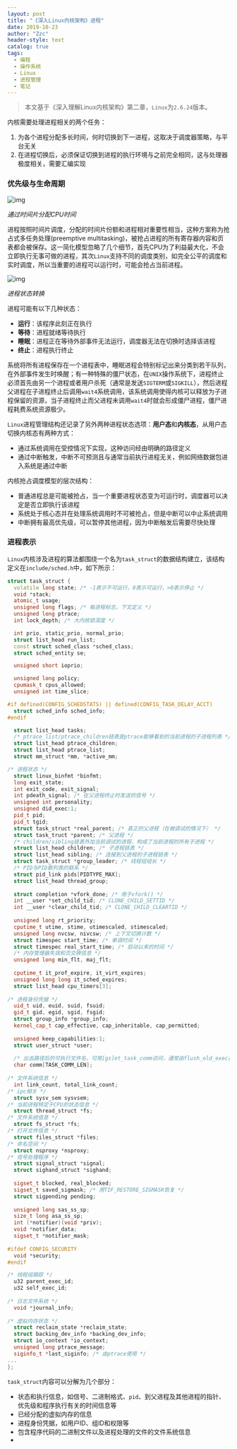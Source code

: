 ```yaml
---
layout: post
title: "《深入Linux内核架构》进程"
date: 2019-10-23
author: "Zzc"
header-style: text
catalog: true
tags:
  - 编程
  - 操作系统
  - Linux
  - 进程管理
  - 笔记
---
```


> 本文基于《深入理解Linux内核架构》第二章，`Linux`为`2.6.24`版本。

内核需要处理进程相关的两个任务：
1. 为各个进程分配多长时间，何时切换到下一进程，这取决于调度器策略，与平台无关
2. 在进程切换后，必须保证切换到进程的执行环境与之前完全相同，这与处理器极度相关，需要汇编实现

### 优先级与生命周期

![img](/img/in-post/post-process-management/201910231734.png)

*通过时间片分配CPU时间*

进程按照时间片调度，分配的时间片份额和进程相对重要性相当，这种方案称为抢占式多任务处理(preemptive multitasking)，被抢占进程的所有寄存器内容和页表都会被保存。这一简化模型忽略了几个细节，首先CPU为了利益最大化，不会立即执行无事可做的进程，其次`Linux`支持不同的调度类别，如完全公平的调度和实时调度，所以当重要的进程可以运行时，可能会抢占当前进程。

![img](/img/in-post/post-process-management/201910231754.png)

*进程状态转换*

进程可能有以下几种状态：
- **运行**：该程序此刻正在执行
- **等待**：进程就绪等待执行
- **睡眠**：进程正在等待外部事件无法运行，调度器无法在切换时选择该进程
- **终止**：进程执行终止

系统将所有进程保存在一个进程表中，睡眠进程会特别标记出来分类到若干队列，在外部事件发生时唤醒；有一种特殊的僵尸状态，在`UNIX`操作系统下，进程终止必须首先由另一个进程或者用户杀死（通常是发送`SIGTERM`或`SIGKILL`），然后进程父进程在子进程终止后调用`wait4`系统调用，该系统调用使得内核可以释放为子进程保留的资源，当子进程终止而父进程未调用`wait4`时就会形成僵尸进程，僵尸进程耗费系统资源极少。

`Linux`进程管理结构还记录了另外两种进程状态选项：**用户态**和**内核态**，从用户态切换内核态有两种方式：
- 通过系统调用在受控情况下实现，这种访问经由明确的路径定义
- 通过中断触发，中断不可预测且与通常当前执行进程无关，例如网络数据包进入系统是通过中断

内核抢占调度模型的层次结构：
- 普通进程总是可能被抢占，当一个重要进程状态变为可运行时，调度器可以决定是否立即执行该进程
- 系统处于核心态并在处理系统调用时不可被抢占，但是中断可以中止系统调用
- 中断拥有最高优先级，可以暂停其他进程，因为中断触发后需要尽快处理

### 进程表示

`Linux`内核涉及进程的算法都围绕一个名为`task_struct`的数据结构建立，该结构定义在`include/sched.h`中，如下所示：

```cpp
struct task_struct {
  volatile long state; /* -1表示不可运行，0表示可运行，>0表示停止 */
  void *stack;
  atomic_t usage;
  unsigned long flags; /* 每进程标志，下文定义 */
  unsigned long ptrace;
  int lock_depth; /* 大内核锁深度 */

  int prio, static_prio, normal_prio;
  struct list_head run_list;
  const struct sched_class *sched_class;
  struct sched_entity se;

  unsigned short ioprio;

  unsigned long policy;
  cpumask_t cpus_allowed;
  unsigned int time_slice;

#if defined(CONFIG_SCHEDSTATS) || defined(CONFIG_TASK_DELAY_ACCT)
  struct sched_info sched_info;
#endif

  struct list_head tasks;
  /* ptrace_list/ptrace_children链表是ptrace能够看到的当前进程的子进程列表 */
  struct list_head ptrace_children;
  struct list_head ptrace_list;
  struct mm_struct *mm, *active_mm;

/* 进程状态 */
  struct linux_binfmt *binfmt;
  long exit_state;
  int exit_code, exit_signal;
  int pdeath_signal; /* 在父进程终止时发送的信号 */
  unsigned int personality;
  unsigned did_exec:1;
  pid_t pid;
  pid_t tgid;
  struct task_struct *real_parent; /* 真正的父进程（在被调试的情况下） */
  struct task_truct *parent; /* 父进程 */
  /* children/sibling链表外加当前调试的进程，构成了当前进程的所有子进程 */
  struct list_head children; /* 子进程链表 */
  struct list_head sibling; /* 连接到父进程的子进程链表 */
  struct task_struct *group_leader; /* 线程组组长 */
  /* PID与PID散列表的联系 */
  struct pid_link pids[PIDTYPE_MAX];
  struct list_head thread_group;
  
  struct completion *vfork_done; /* 用于vfork() */
  int __user *set_child_tid; /* CLONE_CHILD_SETTID */
  int __user *clear_child_tid; /* CLONE_CHILD_CLEARTID */
  
  unsigned long rt_priority;
  cputime_t utime, stime, utimescaled, stimescaled;
  unsigned long nvcsw, nivcsw; /* 上下文切换计数 */
  struct timespec start_time; /* 单调时间 */
  struct timespec real_start_time; /* 启动以来的时间 */
  /* 内存管理器失效和页交换信息 */
  unsigned long min_flt, maj_flt;
  
  cputime_t it_prof_expire, it_virt_expires;
  unsigned long long it_sched_expires;
  struct list_head cpu_timers[3];
  
/* 进程身份凭据 */
  uid_t uid, euid, suid, fsuid;
  gid_t gid, egid, sgid, fsgid;
  struct group_info *group_info;
  kernel_cap_t cap_effective, cap_inheritable, cap_permitted;
  
  unsigned keep_capabilities:1;
  struct user_struct *user;
  
  /* 出去路径后的可执行文件名，可用[gs]et_task_comm访问，通常由flush_old_exec初始化 */
  char comm[TASK_COMM_LEN];
  
/* 文件系统信息 */
  int link_count, total_link_count;
/* ipc相关 */
  struct sysv_sem sysvsem;
/* 当前进程特定于CPU的状态信息 */
  struct thread_struct *fs;
/* 文件系统信息 */
  struct fs_struct *fs;
/* 打开文件信息 */
  struct files_struct *files;
/* 命名空间 */
  struct nsproxy *nsproxy;
/* 信号处理程序 */
  struct signal_struct *signal;
  struct sighand_struct *sighand;
  
  sigset_t blocked, real_blocked;
  sigset_t saved_sigmask; /* 用TIF_RESTORE_SIGMASK恢复 */
  struct sigpending pending;
  
  unsigned long sas_ss_sp;
  size_t long asa_ss_sp;
  int (*notifier)(void *priv);
  void *notifier_data;
  sigset_t *notifier_mask;
  
#ifdef CONFIG_SECURITY
  void *security;
#endif

/* 线程组跟踪 */
  u32 parent_exec_id;
  u32 self_exec_id;
  
/* 日志文件系统 */
  void *journal_info;
  
/* 虚拟内存状态 */
  struct reclaim_state *reclaim_state;
  struct backing_dev_info *backing_dev_info;
  struct io_context *io_context;
  unsigned long ptrace_message;
  siginfo_t *last_siginfo; /* 由ptrace使用 */
...
};
```

`task_struct`内容可以分解为几个部分：
- 状态和执行信息，如信号、二进制格式、`pid`、到父进程及其他进程的指针、优先级和程序执行有关的时间信息等
- 已经分配的虚拟内存的信息
- 进程身份凭据，如用户ID、组ID和权限等
- 包含程序代码的二进制文件以及进程处理的文件的文件系统信息
- 
